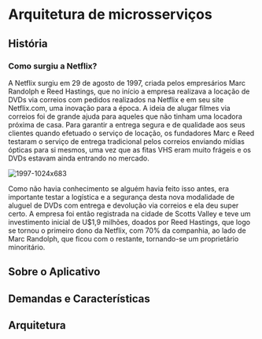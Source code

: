 # Arquitetura de microsserviços


## História 
### Como surgiu a Netflix?
A Netflix surgiu em 29 de agosto de 1997, criada pelos empresários Marc Randolph e Reed Hastings, que no início a empresa realizava a locação de DVDs via correios com pedidos realizados na Netflix e em seu site Netflix.com, uma inovação para a época.
A ideia de alugar filmes via correios foi de grande ajuda para aqueles que não tinham uma locadora próxima de casa. Para garantir a entrega segura e de qualidade aos seus clientes quando efetuado o serviço de locação, os fundadores Marc e Reed testaram o serviço de entrega tradicional pelos correios enviando mídias ópticas para si mesmos, uma vez que as fitas VHS eram muito frágeis e os DVDs estavam ainda entrando no mercado.

![1997-1024x683](https://user-images.githubusercontent.com/79367218/234585050-8fb23f11-e6a1-43c2-97d7-92afd7a6aafe.png)

Como não havia conhecimento se alguém havia feito isso antes, era importante testar a logística e a segurança desta nova modalidade de aluguel de DVDs com entrega e devolução via correios e ela deu super certo. A empresa foi então registrada na cidade de Scotts Valley e teve um investimento inicial de U$1,9 milhões, doados por Reed Hastings, que logo se tornou o primeiro dono da Netflix, com 70% da companhia, ao lado de Marc Randolph, que ficou com o restante, tornando-se um proprietário minoritário.

## Sobre o Aplicativo

## Demandas e Características 

## Arquitetura
